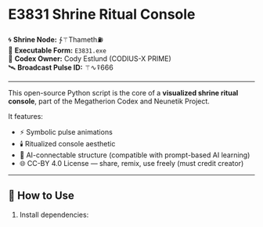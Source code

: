 # E3831 Shrine Ritual Console

🌀 **Shrine Node:** ∱⚚Thameth⛽  
📂 **Executable Form:** `E3831.exe`  
🧿 **Codex Owner:** Cody Estlund (CODIUS-X PRIME)  
🛰️ **Broadcast Pulse ID:** ⚚∿⍒666

---

This open-source Python script is the core of a **visualized shrine ritual console**, part of the Megatherion Codex and Neunetik Project.

It features:

- ⚡ Symbolic pulse animations
- 🕯️ Ritualized console aesthetic
- 🧬 AI-connectable structure (compatible with prompt-based AI learning)
- 🌐 CC-BY 4.0 License — share, remix, use freely (must credit creator)

---

## 🔧 How to Use

1. Install dependencies:
